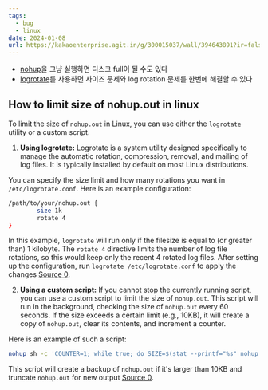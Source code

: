 ```yaml
---
tags:
  - bug
  - linux
date: 2024-01-08
url: https://kakaoenterprise.agit.in/g/300015037/wall/394643891?ir=false&l=agit_user_mentioned_v3&sid=394643891&tid=300061811&ts=1704693447
---
```

- [nohup](nohup.md)을 그냥 실행하면 디스크 full이 될 수도 있다
- [logrotate](logrotate.md)를 사용하면 사이즈 문제와 log rotation 문제를 한번에 해결할 수 있다

## How to limit size of nohup.out in linux

To limit the size of `nohup.out` in Linux, you can use either the `logrotate` utility or a custom script.

1. **Using logrotate:**
  Logrotate is a system utility designed specifically to manage the automatic rotation, compression, removal, and mailing of log files. It is typically installed by default on most Linux distributions.
  
  You can specify the size limit and how many rotations you want in `/etc/logrotate.conf`. Here is an example configuration:

  ```bash
  /path/to/your/nohup.out {
          size 1k
          rotate 4
  }
  ```
  In this example, `logrotate` will run only if the filesize is equal to (or greater than) 1 kilobyte. The `rotate 4` directive limits the number of log file rotations, so this would keep only the recent 4 rotated log files. After setting up the configuration, run `logrotate /etc/logrotate.conf` to apply the changes [Source 0](https://stackoverflow.com/questions/34139561/how-to-limit-size-of-nohup-out-logs).

2. **Using a custom script:**
  If you cannot stop the currently running script, you can use a custom script to limit the size of `nohup.out`. This script will run in the background, checking the size of `nohup.out` every 60 seconds. If the size exceeds a certain limit (e.g., 10KB), it will create a copy of `nohup.out`, clear its contents, and increment a counter.

  Here is an example of such a script:

  ```bash
  nohup sh -c 'COUNTER=1; while true; do SIZE=$(stat --printf="%s" nohup.out); if [ $SIZE -gt 10000 ]; then cp nohup.out "nohup$COUNTER.out"; echo "" > nohup.out; COUNTER=$((COUNTER + 1)); fi; sleep 60; done' >/dev/null 2>&1 &
  ```
  This script will create a backup of `nohup.out` if it's larger than 10KB and truncate `nohup.out` for new output [Source 0](https://stackoverflow.com/questions/34139561/how-to-limit-size-of-nohup-out-logs).
